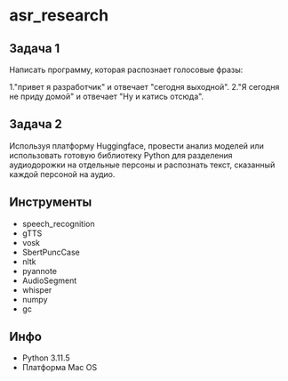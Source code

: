 # asr_research

## Задача 1

Написать программу, которая распознает голосовые фразы:

1."привет я разработчик" и отвечает "сегодня выходной".
2."Я сегодня не приду домой" и отвечает "Ну и катись отсюда".

## Задача 2

Используя платформу Huggingface, провести анализ моделей или использовать готовую библиотеку Python для разделения аудиодорожки на отдельные персоны и распознать текст, сказанный каждой персоной на аудио.

## Инструменты
- speech_recognition
- gTTS
- vosk
- SbertPuncCase
- nltk
- pyannote
- AudioSegment
- whisper
- numpy
- gc

## Инфо

- Python 3.11.5
- Платформа Mac OS 

